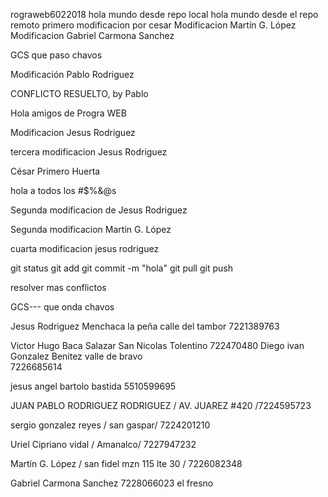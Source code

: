 ﻿rograweb6022018
hola mundo desde repo local
 hola mundo desde el repo remoto
primero modificacion por cesar
Modificacion Martín G. López
Modificacion Gabriel Carmona Sanchez


GCS que paso chavos

Modificación Pablo Rodriguez

CONFLICTO RESUELTO, by Pablo


Hola amigos de Progra WEB

Modificacion Jesus Rodriguez


tercera modificacion Jesus Rodriguez

César Primero Huerta

hola a todos los #$%&@s

Segunda modificacion de Jesus Rodriguez

Segunda modificacion Martin G. López

cuarta modificacion jesus rodriguez



git status
git add
git commit -m "hola"
git pull
git push

resolver mas conflictos
























GCS--- que onda chavos

Jesus Rodriguez Menchaca
la peña calle del tambor
7221389763

Victor Hugo Baca Salazar
San Nicolas Tolentino
722470480
Diego ivan Gonzalez Benitez
valle de bravo		
7226685614









jesus angel bartolo bastida 5510599695







JUAN PABLO RODRIGUEZ RODRIGUEZ / AV. JUAREZ #420 /7224595723















sergio gonzalez reyes / san gaspar/ 7224201210








Uriel Cipriano vidal  / Amanalco/ 7227947232

Martín G. López / san fidel mzn 115 lte 30 / 7226082348

Gabriel Carmona Sanchez
7228066023
el fresno
